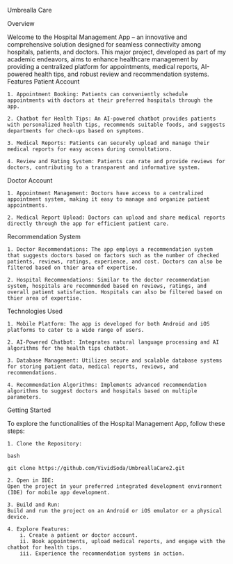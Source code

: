Umbrealla Care

Overview

Welcome to the Hospital Management App – an innovative and comprehensive solution designed for seamless connectivity among hospitals, patients, and doctors. This major project, developed as part of my academic endeavors, aims to enhance healthcare management by providing a centralized platform for appointments, medical reports, AI-powered health tips, and robust review and recommendation systems.
Features
Patient Account

    1. Appointment Booking: Patients can conveniently schedule appointments with doctors at their preferred hospitals through the app.

    2. Chatbot for Health Tips: An AI-powered chatbot provides patients with personalized health tips, recommends suitable foods, and suggests departments for check-ups based on symptoms.

    3. Medical Reports: Patients can securely upload and manage their medical reports for easy access during consultations.

    4. Review and Rating System: Patients can rate and provide reviews for doctors, contributing to a transparent and informative system.

Doctor Account

    1. Appointment Management: Doctors have access to a centralized appointment system, making it easy to manage and organize patient appointments.

    2. Medical Report Upload: Doctors can upload and share medical reports directly through the app for efficient patient care.

Recommendation System

    1. Doctor Recommendations: The app employs a recommendation system that suggests doctors based on factors such as the number of checked patients, reviews, ratings, experience, and cost. Doctors can also be filtered based on thier area of expertise.

    2. Hospital Recommendations: Similar to the doctor recommendation system, hospitals are recommended based on reviews, ratings, and overall patient satisfaction. Hospitals can also be filtered based on thier area of expertise.

Technologies Used

    1. Mobile Platform: The app is developed for both Android and iOS platforms to cater to a wide range of users.

    2. AI-Powered Chatbot: Integrates natural language processing and AI algorithms for the health tips chatbot.

    3. Database Management: Utilizes secure and scalable database systems for storing patient data, medical reports, reviews, and recommendations.

    4. Recommendation Algorithms: Implements advanced recommendation algorithms to suggest doctors and hospitals based on multiple parameters.

Getting Started

To explore the functionalities of the Hospital Management App, follow these steps:

    1. Clone the Repository:

    bash

    git clone https://github.com/VividSoda/UmbreallaCare2.git

    2. Open in IDE:
    Open the project in your preferred integrated development environment (IDE) for mobile app development.

    3. Build and Run:
    Build and run the project on an Android or iOS emulator or a physical device.

    4. Explore Features:
        i. Create a patient or doctor account.
        ii. Book appointments, upload medical reports, and engage with the chatbot for health tips.
        iii. Experience the recommendation systems in action.